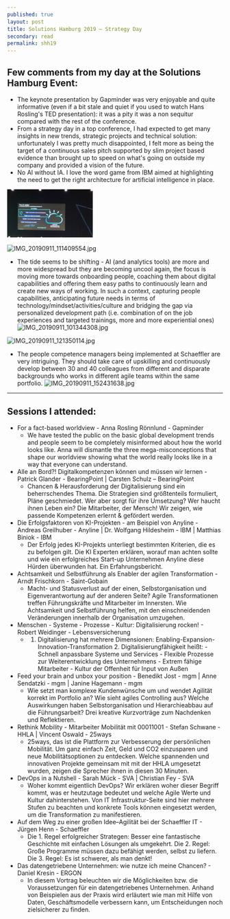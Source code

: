 ```yaml
---
published: true
layout: post
title: Solutions Hamburg 2019 – Strategy Day
secondary: read
permalink: shh19
---
```


## Few comments from my day at the Solutions Hamburg Event:

* The keynote presentation by Gapminder was very enjoyable and quite informative (even if a bit stale and quiet if you used to watch Hans Rosling's TED presentation): it was a pity it was a non sequitur compared with the rest of the conference.
* From a strategy day in a top conference, I had expected to get many insights in new trends, strategic projects and technical solution: unfortunately I was pretty much disappointed, I felt more as being the target of a continuous sales pitch supported by slim project based evidence than brought up to speed on what's going on outside my company and provided a vision of the future.
* No AI without IA. I love the word game from IBM aimed at highlighting the need to get the right architecture for artificial intelligence in place.
<img src="/images/IMG_20190911_111409554.jpg" alt="drawing" width="200"/>

![IMG_20190911_111409554.jpg]({{site.baseurl}}/images/IMG_20190911_111409554.jpg)

* The tide seems to be shifting - AI (and analytics tools) are more and more widespread but they are becoming uncool again, the focus is moving more towards onboarding people, coaching them about digital capabilities and offering them easy paths to continuously learn and create new ways of working. In such a context, capturing people capabilities, anticipating future needs in terms of technology/mindset/activities/culture and bridging the gap via personalized development path (i.e. combination of on the job experiences and targeted trainings, more and more experiential ones)
![IMG_20190911_101344308.jpg]({{site.baseurl}}/images/IMG_20190911_101344308.jpg)

![IMG_20190911_121350114.jpg]({{site.baseurl}}/images/IMG_20190911_121350114.jpg)


* The people competence managers being implemented at Schaeffler are very intriguing. They should take care of upskilling and continuously develop between 30 and 40 colleagues from different and disparate backgrounds who works in different agile teams within the same portfolio.
![IMG_20190911_152431638.jpg]({{site.baseurl}}/images/IMG_20190911_152431638.jpg)


***

## Sessions I attended:

* For a fact-based worldview - Anna Rosling Rönnlund - Gapminder
	* We have tested the public on the basic global development trends and people seem to be completely misinformed about how the world looks like. Anna will dismantle the three mega-misconceptions that shape our worldview showing what the world really looks like in a way that everyone can understand.
* Alle an Bord?! Digitalkompetenzen können und müssen wir lernen - Patrick Glander - BearingPoint | Carsten Schulz – BearingPoint
	* Chancen & Herausforderung der Digitalisierung sind ein beherrschendes Thema. Die Strategien sind größtenteils formuliert, Pläne geschmiedet. Wer aber sorgt für ihre Umsetzung? Wer haucht ihnen Leben ein? Die Mitarbeiter, der Mensch! Wir zeigen, wie passende Kompetenzen erlernt & gefördert werden.
* Die Erfolgsfaktoren von KI-Projekten - am Beispiel von Anyline - Andreas Greilhuber - Anyline | Dr. Wolfgang Hildesheim - IBM | Matthias Biniok - IBM
	* Der Erfolg jedes KI-Projekts unterliegt bestimmten Kriterien, die es zu befolgen gilt. Die KI Experten erklären, worauf man achten sollte und wie ein erfolgreiches Start-up Unternehmen Anyline diese Hürden überwunden hat. Ein Erfahrungsbericht. 
* Achtsamkeit und Selbstführung als Enabler der agilen Transformation - Arndt Frischkorn - Saint-Gobain
	* Macht- und Statusverlust auf der einen, Selbstorganisation und Eigenverantwortung auf der anderen Seite? Agile Transformationen treffen Führungskräfte und Mitarbeiter im Innersten. Wie Achtsamkeit und Selbstführung helfen, mit den einschneidenden Veränderungen innerhalb der Organisation umzugehen.
* Menschen - Systeme - Prozesse - Kultur: Digitalisierung rocken! - Robert Weidinger - Lebensversicherung
	* 1. Digitalisierung hat mehrere Dimensionen: Enabling-Expansion-Innovation-Transformation 2. Digitalisierungfähigkeit heißt: - Schnell anpassbare Systeme und Services - Flexible Prozesse zur Weiterentwicklung des Unternehmens - Extrem fähige Mitarbeiter - Kultur der Offenheit für Input von Außen
* Feed your brain and unbox your position - Benedikt Jost - mgm | Anne Sendatzki - mgm | Janine Hagemann - mgm
	* Wie setzt man komplexe Kundenwünsche um und wendet Agilität korrekt im Portfolio an? Wie sieht agiles Controlling aus? Welche Auswirkungen haben Selbstorganisation und Hierarchieabbau auf die Führungsarbeit? Drei kreative Kurzvorträge zum Nachdenken und Reflektieren.
* Rethink Mobility - Mitarbeiter Mobilität mit 00011001 - Stefan Schwane - HHLA | Vincent Oswald - 25ways
	* 25ways, das ist die Plattform zur Verbesserung der persönlichen Mobilität. Um ganz einfach Zeit, Geld und CO2 einzusparen und neue Mobilitätsoptionen zu entdecken. Welche spannenden und innovativen Projekte gemeinsam mit mit der HHLA umgesetzt wurden, zeigen die Sprecher ihnen in diesen 30 Minuten.
* DevOps in a Nutshell - Sarah Mück - SVA | Christian Fey - SVA
	* Woher kommt eigentlich DevOps? Wir erklären woher dieser Begriff kommt, was er heutzutage bedeutet und welche Agile Werte und Kultur dahinterstehen. Von IT Infrastruktur-Seite sind hier mehrere Stufen zu beachten und konkrete Tools können eingesetzt werden, um die Transformation zu manifestieren.
* Auf dem Weg zu einer großen Idee–Agilität bei der Schaeffler IT - Jürgen Henn - Schaeffler
	* Die 1. Regel erfolgreicher Strategen: Besser eine fantastische Geschichte mit einfachen Lösungen als umgekehrt. Die 2. Regel: Große Programme müssen dazu befähigt werden, selbst zu liefern. Die 3. Regel: Es ist schwerer, als man denkt!
* Das datengetriebene Unternehmen: wie nutze ich meine Chancen? - Daniel Kresin - ERGON
	* In diesem Vortrag beleuchten wir die Möglichkeiten bzw. die Voraussetzungen für ein datengetriebenes Unternehmen. Anhand von Beispielen aus der Praxis wird erläutert wie man mit Hilfe von Daten, Geschäftsmodelle verbessern kann, um Entscheidungen noch zielsicherer zu finden.
